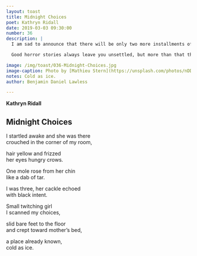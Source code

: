 ```yaml
---
layout: toast
title: Midnight Choices
poet: Kathryn Ridall
date: 2019-03-03 09:30:00
number: 36
description: |
  I am sad to announce that there will be only two more installments of Toast after this one. Thank you for being with us on this journey. We’ll have more to announce soon.

  Good horror stories always leave you unsettled, but more than that they reflect sincere human flaws and frailties. This one, by Kathryn Ridall, is among the best.

image: /img/toast/036-Midnight-Choices.jpg
image-caption: Photo by [Mathieu Stern](https://unsplash.com/photos/nDDVQzkc_fc?utm_source=unsplash&utm_medium=referral&utm_content=creditCopyText) on Unsplash
notes: Cold as ice.
author: Benjamin Daniel Lawless

---
```

**Kathryn Ridall**
## Midnight Choices

I startled awake and she was there  
  crouched in the corner of my room,  

hair yellow and frizzed  
  her eyes hungry crows.  

One mole rose from her chin  
  like a dab of tar.  

I was three, her cackle echoed  
  with black intent.  

Small twitching girl  
  I scanned my choices,  

slid bare feet to the floor  
  and crept toward mother’s bed,  

a place already known,  
  cold as ice.  
